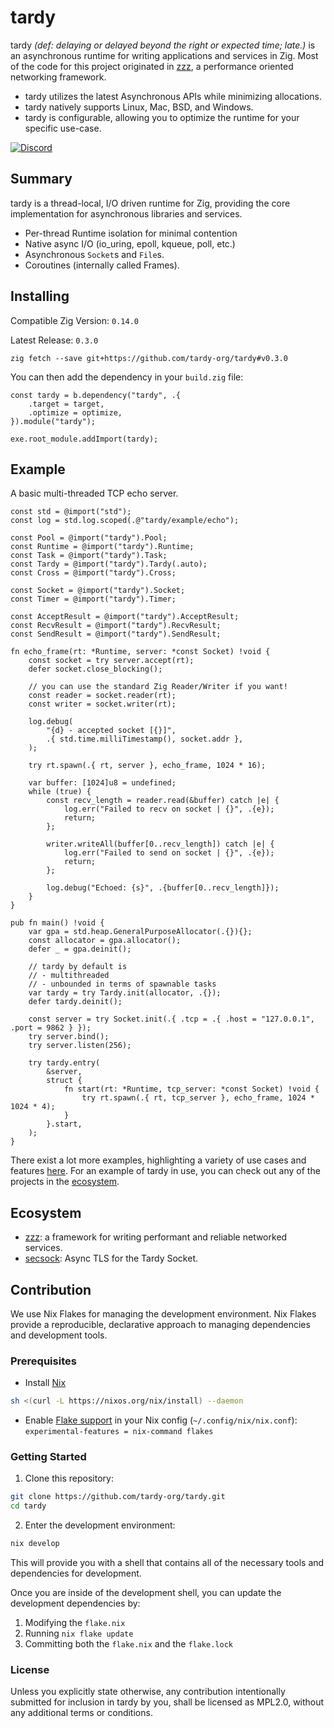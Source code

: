 # tardy

tardy *(def: delaying or delayed beyond the right or expected time; late.)* is an asynchronous runtime for writing applications and services in Zig.
Most of the code for this project originated in [zzz](https://github.com/tardy-org/zzz), a performance oriented networking framework.

- tardy utilizes the latest Asynchronous APIs while minimizing allocations.
- tardy natively supports Linux, Mac, BSD, and Windows.
- tardy is configurable, allowing you to optimize the runtime for your specific use-case.

[![Discord](https://img.shields.io/discord/1294761432922980392?logo=discord)](https://discord.gg/FP9Xb7WGPK)

## Summary
tardy is a thread-local, I/O driven runtime for Zig, providing the core implementation for asynchronous libraries and services.
- Per-thread Runtime isolation for minimal contention
- Native async I/O (io_uring, epoll, kqueue, poll, etc.)
- Asynchronous `Socket`s and `File`s.
- Coroutines (internally called Frames).

## Installing
Compatible Zig Version: `0.14.0`

Latest Release: `0.3.0`
```
zig fetch --save git+https://github.com/tardy-org/tardy#v0.3.0
```

You can then add the dependency in your `build.zig` file:
```zig
const tardy = b.dependency("tardy", .{
    .target = target,
    .optimize = optimize,
}).module("tardy");

exe.root_module.addImport(tardy);
```

## Example
A basic multi-threaded TCP echo server.

```zig
const std = @import("std");
const log = std.log.scoped(.@"tardy/example/echo");

const Pool = @import("tardy").Pool;
const Runtime = @import("tardy").Runtime;
const Task = @import("tardy").Task;
const Tardy = @import("tardy").Tardy(.auto);
const Cross = @import("tardy").Cross;

const Socket = @import("tardy").Socket;
const Timer = @import("tardy").Timer;

const AcceptResult = @import("tardy").AcceptResult;
const RecvResult = @import("tardy").RecvResult;
const SendResult = @import("tardy").SendResult;

fn echo_frame(rt: *Runtime, server: *const Socket) !void {
    const socket = try server.accept(rt);
    defer socket.close_blocking();

    // you can use the standard Zig Reader/Writer if you want!
    const reader = socket.reader(rt);
    const writer = socket.writer(rt);

    log.debug(
        "{d} - accepted socket [{}]",
        .{ std.time.milliTimestamp(), socket.addr },
    );

    try rt.spawn(.{ rt, server }, echo_frame, 1024 * 16);

    var buffer: [1024]u8 = undefined;
    while (true) {
        const recv_length = reader.read(&buffer) catch |e| {
            log.err("Failed to recv on socket | {}", .{e});
            return;
        };

        writer.writeAll(buffer[0..recv_length]) catch |e| {
            log.err("Failed to send on socket | {}", .{e});
            return;
        };

        log.debug("Echoed: {s}", .{buffer[0..recv_length]});
    }
}

pub fn main() !void {
    var gpa = std.heap.GeneralPurposeAllocator(.{}){};
    const allocator = gpa.allocator();
    defer _ = gpa.deinit();

    // tardy by default is 
    // - multithreaded
    // - unbounded in terms of spawnable tasks
    var tardy = try Tardy.init(allocator, .{});
    defer tardy.deinit();

    const server = try Socket.init(.{ .tcp = .{ .host = "127.0.0.1", .port = 9862 } });
    try server.bind();
    try server.listen(256);

    try tardy.entry(
        &server,
        struct {
            fn start(rt: *Runtime, tcp_server: *const Socket) !void {
                try rt.spawn(.{ rt, tcp_server }, echo_frame, 1024 * 1024 * 4);
            }
        }.start,
    );
}
```

There exist a lot more examples, highlighting a variety of use cases and features [here](https://github.com/tardy-org/tardy/tree/main/examples). For an example of tardy in use, you can check out any of the projects in the [ecosystem](#ecosystem).

## Ecosystem
- [zzz](https://github.com/tardy-org/zzz): a framework for writing performant and reliable networked services.
- [secsock](https://github.com/tardy-org/secsock): Async TLS for the Tardy Socket.

## Contribution
We use Nix Flakes for managing the development environment. Nix Flakes provide a reproducible, declarative approach to managing dependencies and development tools.

### Prerequisites
 - Install [Nix](https://nixos.org/download/)
```bash 
sh <(curl -L https://nixos.org/nix/install) --daemon
```
 - Enable [Flake support](https://nixos.wiki/wiki/Flakes) in your Nix config (`~/.config/nix/nix.conf`): `experimental-features = nix-command flakes`

### Getting Started
1. Clone this repository:
```bash
git clone https://github.com/tardy-org/tardy.git
cd tardy
```

2. Enter the development environment:
```bash
nix develop
```

This will provide you with a shell that contains all of the necessary tools and dependencies for development.

Once you are inside of the development shell, you can update the development dependencies by:
1. Modifying the `flake.nix`
2. Running `nix flake update`
3. Committing both the `flake.nix` and the `flake.lock`

### License
Unless you explicitly state otherwise, any contribution intentionally submitted for inclusion in tardy by you, shall be licensed as MPL2.0, without any additional terms or conditions.

